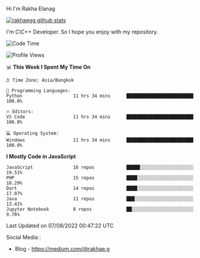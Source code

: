 Hi I'm Rakha Elanag


[![rakhaegg github stats](https://github-readme-stats.vercel.app/api?username=rakhaegg)](https://github.com/rakhaegg/rakhaegg)

I'm C\C++ Developer. So I hope you enjoy with my repository. 



<!--START_SECTION:waka-->
![Code Time](http://img.shields.io/badge/Code%20Time-0%20secs-blue)

![Profile Views](http://img.shields.io/badge/Profile%20Views-0-blue)

📊 **This Week I Spent My Time On** 

```text
⌚︎ Time Zone: Asia/Bangkok

💬 Programming Languages: 
Python                   11 hrs 34 mins      █████████████████████████   100.0%

🔥 Editors: 
VS Code                  11 hrs 34 mins      █████████████████████████   100.0%

💻 Operating System: 
Windows                  11 hrs 34 mins      █████████████████████████   100.0%

```

**I Mostly Code in JavaScript** 

```text
JavaScript               16 repos            █████░░░░░░░░░░░░░░░░░░░░   19.51% 
PHP                      15 repos            ████░░░░░░░░░░░░░░░░░░░░░   18.29% 
Dart                     14 repos            ████░░░░░░░░░░░░░░░░░░░░░   17.07% 
Java                     11 repos            ███░░░░░░░░░░░░░░░░░░░░░░   13.41% 
Jupyter Notebook         8 repos             ██░░░░░░░░░░░░░░░░░░░░░░░   9.76%

```



 Last Updated on 07/08/2022 00:47:22 UTC
<!--END_SECTION:waka-->

Social Media : 
- Blog - https://medium.com/@rakhae.g
